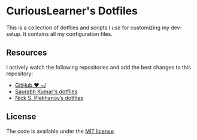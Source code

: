 # CuriousLearner's Dotfiles

This is a collection of dotfiles and scripts I use for customizing my dev-setup. It contains all my configuration files.

## Resources

I actively watch the following repositories and add the best changes to this repository:

- [GitHub ❤ ~/](http://dotfiles.github.io/)
- [Saurabh Kumar's dotfiles](https://github.com/theskumar/dotfiles)
- [Nick S. Plekhanov’s dotfiles](https://github.com/nicksp/dotfiles)

## License

The code is available under the [MIT license](LICENSE).
